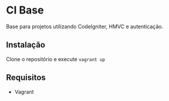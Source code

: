 # CI Base
Base para projetos utilizando CodeIgniter, HMVC e autenticação.

## Instalação
Clone o repositório e execute `vagrant up`

## Requisitos
- Vagrant
